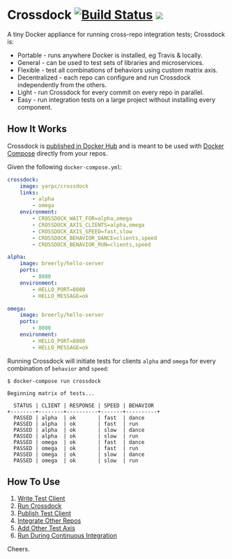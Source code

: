 # Crossdock [![Build Status](https://travis-ci.org/yarpc/crossdock.svg?branch=master)](https://travis-ci.org/yarpc/crossdock) [![](https://badge.imagelayers.io/yarpc/crossdock:latest.svg)](https://imagelayers.io/?images=yarpc/crossdock:latest 'Get your own badge on imagelayers.io')

A tiny Docker appliance for running cross-repo integration tests; Crossdock is:

* Portable - runs anywhere Docker is installed, eg Travis & locally.
* General - can be used to test sets of libraries and microservices.
* Flexible - test all combinations of behaviors using custom matrix axis.
* Decentralized - each repo can configure and run Crossdock independently from the others.
* Light - run Crossdock for every commit on every repo in parallel.
* Easy - run integration tests on a large project without installing every component.

## How It Works

Crossdock is [published in Docker Hub](https://hub.docker.com/r/yarpc/crossdock/) and is
meant to be used with [Docker Compose](https://docs.docker.com/compose/) directly from your repos.

Given the following `docker-compose.yml`:

```yml
crossdock:
    image: yarpc/crossdock
    links:
        - alpha
        - omega
    environment:
        - CROSSDOCK_WAIT_FOR=alpha,omega
        - CROSSDOCK_AXIS_CLIENTS=alpha,omega
        - CROSSDOCK_AXIS_SPEED=fast,slow
        - CROSSDOCK_BEHAVIOR_DANCE=clients,speed
        - CROSSDOCK_BENAVIOR_RUN=clients,speed

alpha:
    image: breerly/hello-server
    ports:
        - 8080
    environment:
        - HELLO_PORT=8080
        - HELLO_MESSAGE=ok

omega:
    image: breerly/hello-server
    ports:
        - 8080
    environment:
        - HELLO_PORT=8080
        - HELLO_MESSAGE=ok
```

Running Crossdock will initiate tests for clients `alpha` and `omega` for
every combination of `behavior` and `speed`:

```
$ docker-compose run crossdock

Beginning matrix of tests...

  STATUS | CLIENT | RESPONSE | SPEED | BEHAVIOR
+--------+--------+----------+-------+----------+
  PASSED | alpha  | ok       | fast  | dance
  PASSED | alpha  | ok       | fast  | run
  PASSED | alpha  | ok       | slow  | dance
  PASSED | alpha  | ok       | slow  | run
  PASSED | omega  | ok       | fast  | dance
  PASSED | omega  | ok       | fast  | run
  PASSED | omega  | ok       | slow  | dance
  PASSED | omega  | ok       | slow  | run
```

## How To Use

1. [Write Test Client](docs/write-test-client.md)
2. [Run Crossdock](docs/run-crossdock.md)
3. [Publish Test Client](docs/publish-test-client.md)
4. [Integrate Other Repos](docs/integrate-other-repos.md)
5. [Add Other Test Axis](docs/add-other-axis.md)
6. [Run During Continuous Integration](docs/add-to-ci.md)

Cheers.

